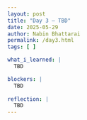 ```yaml
---
layout: post
title: "Day 3 – TBD"
date: 2025-05-29
author: Nabin Bhattarai
permalink: /day3.html
tags: [ ]

what_i_learned: |
  TBD 

blockers: |
  TBD
  
reflection: |
  TBD
---
```

